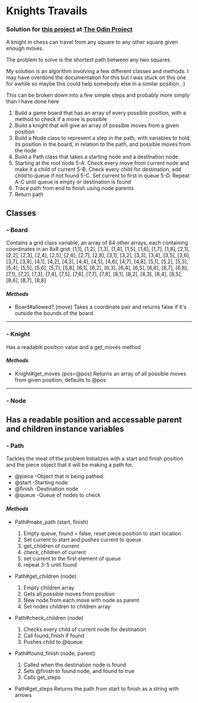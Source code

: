 # Knights Travails
### Solution for [this project](https://www.theodinproject.com/lessons/knights-travails) at [The Odin Project](https://www.theodinproject.com)

A knight in chess can travel from any square to any other square given enough moves.

The problem to solve is the shortest path between any two squares.

My solution is an algorithm involving a few different classes and methods.
I may have overdone the documentation for this but I was stuck on this one for awhile so maybe this could help somebody else in a similar position. :)

This can be broken down into a few simple steps and probably more simply than I have done here

1. Build a game board that has an array of every possible position, with a method to check if a move is possible
2. Build a knight that will give an array of possible moves from a given position
3. Build a Node class to represent a step in the path, with variables to hold its position in the board, in relation to the path, and possible moves from the node
4. Build a Path class that takes a starting node and a destination node
5. Starting at the root node
  5-A. Check every move from current node and make it a child of current
  5-B. Check every child for destination, add child to queue if not found
  5-C. Set current to first in queue
  5-D. Repeat A-C until queue is empty or destination is found
6. Trace path from end to finish using node parents
7. Return path

## **Classes**
### - Board
  Contains a grid class variable, an array of 64 other arrays, each containing coordinates in an 8x8 grid.
  [1,1], [1,2], [1,3], [1,4], [1,5], [1,6], [1,7], [1,8],
  [2,1], [2,2], [2,3], [2,4], [2,5], [2,6], [2,7], [2,8],
  [3,1], [3,2], [3,3], [3,4], [3,5], [3,6], [3,7], [3,8],
  [4,1], [4,2], [4,3], [4,4], [4,5], [4,6], [4,7], [4,8],
  [5,1], [5,2], [5,3], [5,4], [5,5], [5,6], [5,7], [5,8],
  [6,1], [6,2], [6,3], [6,4], [6,5], [6,6], [6,7], [6,8],
  [7,1], [7,2], [7,3], [7,4], [7,5], [7,6], [7,7], [7,8],
  [8,1], [8,2], [8,3], [8,4], [8,5], [8,6], [8,7], [8,8]
#### *Methods*
  - Board#allowed? (move)
    Takes a coordinate pair and returns false if it's outside the bounds of the board
---    
### - Knight
  Has a readable position value and a get_moves method

#### *Methods*
  - Knight#get_moves (pos=@pos)
    Returns an array of all possible moves from given position, defaults to @pos
--- 
### - Node
  Has a readable position and accessable parent and children instance variables
---
### - Path
  Tackles the meat of the problem
  Initializes with a start and finish position and the piece object that it will be making a path for.
  - @piece -Object that is being pathed
  - @start -Starting node
  - @finish -Destination node
  - @queue -Queue of nodes to check

#### *Methods*
  - Path#make_path (start, finish)
    1. Empty queue, found = false, reset piece position to start location
    2. Set current to start and pushes current to queue
    3. get_children of current
    4. check_children of current
    5. set current to the first element of queue
    6. repeat 3-5 until found

  - Path#get_children (node)
    1. Empty children array
    2. Gets all possible moves from position
    3. New node from each move with node as parent
    4. Set nodes children to children array 

  - Path#check_children (node)
    1. Checks every child of current node for destination
    2. Call found_finish if found
    3. Pushes child to @queue

  - Path#found_finish (node, parent)
    1. Called when the destination node is found 
    2. Sets @finish to found node, and found to true
    3. Calls get_steps

  - Path#get_steps
    Returns the path from start to finish as a string with arrows

